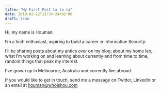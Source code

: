 ```yaml
---
title: "My First Post la la la"
date: 2019-02-22T11:34:24+02:00
draft: true
---
```


Hi, my name is Houman

I’m a tech enthusiast, aspiring to build a career in Information Security.

I’ll be sharing posts about my antics over on my blog; about my home lab, what I’m working on and learning about currently and from time to time, random things that peak my interest.

I’ve grown up in Melbourne, Australia and currently live abroad.

If you would like to get in touch, send me a message on Twitter, LinkedIn or an email at houman@whoishou.com

